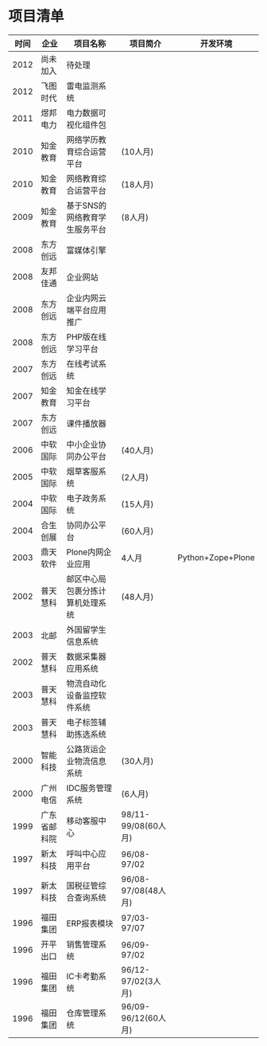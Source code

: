 [comment]: <> (清单罗列，简单说明，时间应淡化)

# 项目清单

|时间|企业|项目名称|项目简介|开发环境|
|----|---|--------|---|---|
|2012|尚未加入|待处理|||
|2012|飞图时代|雷电监测系统||
|2011|煜邦电力|电力数据可视化组件包||
|2010|知金教育|网络学历教育综合运营平台|(10人月)|
|2010|知金教育|网络教育综合运营平台|(18人月)|
|2009|知金教育|基于SNS的网络教育学生服务平台|(8人月)|
|2008|东方创远|富媒体引擎||
|2008|友邦佳通|企业网站||
|2008|东方创远|企业内网云端平台应用推广||
|2008|东方创远|PHP版在线学习平台||
|2007|东方创远|在线考试系统||
|2007|知金教育|知金在线学习平台||
|2007|东方创远|课件播放器||
|2006|中软国际|中小企业协同办公平台|(40人月)|
|2005|中软国际|烟草客服系统|(2人月)|
|2004|中软国际|电子政务系统|(15人月)|
|2004|合生创展|协同办公平台|(60人月)|
|2003|鼎天软件|Plone内网企业应用|4人月|Python+Zope+Plone|
|2002|普天慧科|邮区中心局包裹分拣计算机处理系统|(48人月)|
|2003|北邮|外国留学生信息系统||
|2002|普天慧科|数据采集器应用系统||
|2003|普天慧科|物流自动化设备监控软件系统||
|2003|普天慧科|电子标签辅助拣选系统||
|2000|智能科技|公路货运企业物流信息系统|(30人月)|
|2000|广州电信|IDC服务管理系统|(6人月)|
|1999|广东省邮科院|移动客服中心|98/11-99/08(60人月)|
|1997|新太科技|呼叫中心应用平台|96/08-97/02|
|1997|新太科技|国税征管综合查询系统|96/08-97/08(48人月)|
|1996|福田集团|ERP报表模块|97/03-97/07|
|1996|开平出口|销售管理系统|96/09-97/02|
|1996|福田集团|IC卡考勤系统|96/12-97/02(3人月)|
|1996|福田集团|仓库管理系统|96/09-96/12(60人月)|
